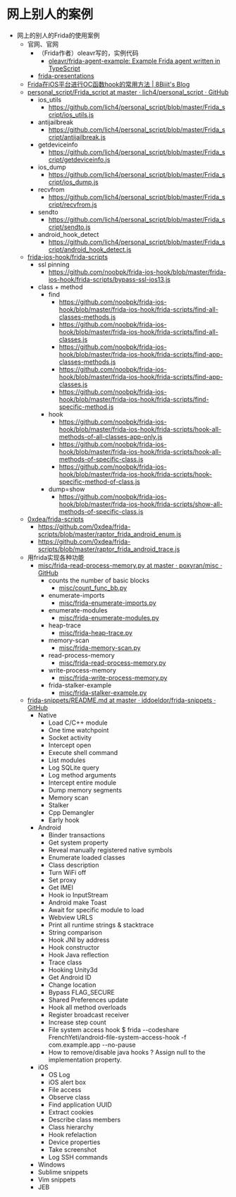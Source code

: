 # 网上别人的案例

* 网上的别人的Frida的使用案例
  * 官网、官网
    * （Frida作者）oleavr写的，实例代码
      * [oleavr/frida-agent-example: Example Frida agent written in TypeScript](https://github.com/oleavr/frida-agent-example)
    * [frida-presentations](https://github.com/frida/frida-presentations)
  * [Frida在iOS平台进行OC函数hook的常用方法 | 8Biiit's Blog](https://8biiit.github.io/2019/08/12/Frida/)
  * [personal_script/Frida_script at master · lich4/personal_script · GitHub](https://github.com/lich4/personal_script/tree/master/Frida_script)
    * ios_utils
      * https://github.com/lich4/personal_script/blob/master/Frida_script/ios_utils.js
    * antijailbreak
      * https://github.com/lich4/personal_script/blob/master/Frida_script/antijailbreak.js
    * getdeviceinfo
      * https://github.com/lich4/personal_script/blob/master/Frida_script/getdeviceinfo.js
    * ios_dump
      * https://github.com/lich4/personal_script/blob/master/Frida_script/ios_dump.js
    * recvfrom
      * https://github.com/lich4/personal_script/blob/master/Frida_script/recvfrom.js
    * sendto
      * https://github.com/lich4/personal_script/blob/master/Frida_script/sendto.js
    * android_hook_detect
      * https://github.com/lich4/personal_script/blob/master/Frida_script/android_hook_detect.js
  * [frida-ios-hook/frida-scripts](https://github.com/noobpk/frida-ios-hook/tree/master/frida-ios-hook/frida-scripts)
    * ssl pinning
      * https://github.com/noobpk/frida-ios-hook/blob/master/frida-ios-hook/frida-scripts/bypass-ssl-ios13.js
    * class + method
      * find
        * https://github.com/noobpk/frida-ios-hook/blob/master/frida-ios-hook/frida-scripts/find-all-classes-methods.js
        * https://github.com/noobpk/frida-ios-hook/blob/master/frida-ios-hook/frida-scripts/find-all-classes.js
        * https://github.com/noobpk/frida-ios-hook/blob/master/frida-ios-hook/frida-scripts/find-app-classes-methods.js
        * https://github.com/noobpk/frida-ios-hook/blob/master/frida-ios-hook/frida-scripts/find-app-classes.js
        * https://github.com/noobpk/frida-ios-hook/blob/master/frida-ios-hook/frida-scripts/find-specific-method.js
      * hook
        * https://github.com/noobpk/frida-ios-hook/blob/master/frida-ios-hook/frida-scripts/hook-all-methods-of-all-classes-app-only.js
        * https://github.com/noobpk/frida-ios-hook/blob/master/frida-ios-hook/frida-scripts/hook-all-methods-of-specific-class.js
        * https://github.com/noobpk/frida-ios-hook/blob/master/frida-ios-hook/frida-scripts/hook-specific-method-of-class.js
      * dump=show
        * https://github.com/noobpk/frida-ios-hook/blob/master/frida-ios-hook/frida-scripts/show-all-methods-of-specific-class.js
  * [0xdea/frida-scripts](https://github.com/0xdea/frida-scripts)
    * https://github.com/0xdea/frida-scripts/blob/master/raptor_frida_android_enum.js
    * https://github.com/0xdea/frida-scripts/blob/master/raptor_frida_android_trace.js
  * 用frida实现各种功能
    * [misc/frida-read-process-memory.py at master · poxyran/misc · GitHub](https://github.com/poxyran/misc/blob/master/frida-read-process-memory.py)
      * counts the number of basic blocks
        * [misc/count_func_bb.py](https://github.com/poxyran/misc/blob/master/count_func_bb.py)
      * enumerate-imports
        * [misc/frida-enumerate-imports.py](https://github.com/poxyran/misc/blob/master/frida-enumerate-imports.py)
      * enumerate-modules
        * [misc/frida-enumerate-modules.py](https://github.com/poxyran/misc/blob/master/frida-enumerate-modules.py)
      * heap-trace
        * [misc/frida-heap-trace.py](https://github.com/poxyran/misc/blob/master/frida-heap-trace.py)
      * memory-scan
        * [misc/frida-memory-scan.py](https://github.com/poxyran/misc/blob/master/frida-memory-scan.py)
      * read-process-memory
        * [misc/frida-read-process-memory.py](https://github.com/poxyran/misc/blob/master/frida-read-process-memory.py)
      * write-process-memory
        * [misc/frida-write-process-memory.py](https://github.com/poxyran/misc/blob/master/frida-write-process-memory.py)
      * frida-stalker-example
        * [misc/frida-stalker-example.py](https://github.com/poxyran/misc/blob/master/frida-stalker-example.py)
  * [frida-snippets/README.md at master · iddoeldor/frida-snippets · GitHub](https://github.com/iddoeldor/frida-snippets/blob/master/README.md)
    * Native
      * Load C/C++ module
      * One time watchpoint
      * Socket activity
      * Intercept open
      * Execute shell command
      * List modules
      * Log SQLite query
      * Log method arguments
      * Intercept entire module
      * Dump memory segments
      * Memory scan
      * Stalker
      * Cpp Demangler
      * Early hook
    * Android
      * Binder transactions
      * Get system property
      * Reveal manually registered native symbols
      * Enumerate loaded classes
      * Class description
      * Turn WiFi off
      * Set proxy
      * Get IMEI
      * Hook io InputStream
      * Android make Toast
      * Await for specific module to load
      * Webview URLS
      * Print all runtime strings & stacktrace
      * String comparison
      * Hook JNI by address
      * Hook constructor
      * Hook Java reflection
      * Trace class
      * Hooking Unity3d
      * Get Android ID
      * Change location
      * Bypass FLAG_SECURE
      * Shared Preferences update
      * Hook all method overloads
      * Register broadcast receiver
      * Increase step count
      * File system access hook $ frida --codeshare FrenchYeti/android-file-system-access-hook -f com.example.app --no-pause
      * How to remove/disable java hooks ? Assign null to the implementation property.
    * iOS
      * OS Log
      * iOS alert box
      * File access
      * Observe class
      * Find application UUID
      * Extract cookies
      * Describe class members
      * Class hierarchy
      * Hook refelaction
      * Device properties
      * Take screenshot
      * Log SSH commands
    * Windows
    * Sublime snippets
    * Vim snippets
    * JEB

